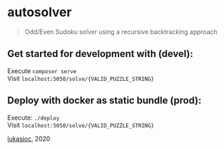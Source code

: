 # autosolver
>  Odd/Even Sudoku solver using a recursive backtracking approach

## Get started for development with (devel):
Execute `composer serve` \
Visit `localhost:5050/solve/{VALID_PUZZLE_STRING}`

## Deploy with docker as static bundle (prod):
Execute: `./deploy` \
Visit `localhost:5050/solve/{VALID_PUZZLE_STRING}`

[lukasjoc](https://lukasjoc.com), 2020